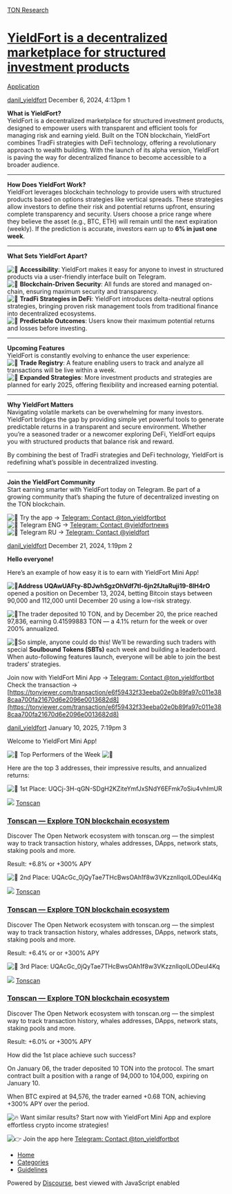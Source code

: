 [TON Research](/)

# [YieldFort is a decentralized marketplace for structured investment products](/t/yieldfort-is-a-decentralized-marketplace-for-structured-investment-products/40618)

[Application](/c/application/20) 

    

[danil\_yieldfort](https://tonresear.ch/u/danil_yieldfort)  December 6, 2024, 4:13pm  1

**What is YieldFort?**  
YieldFort is a decentralized marketplace for structured investment products, designed to empower users with transparent and efficient tools for managing risk and earning yield. Built on the TON blockchain, YieldFort combines TradFi strategies with DeFi technology, offering a revolutionary approach to wealth building. With the launch of its alpha version, YieldFort is paving the way for decentralized finance to become accessible to a broader audience.

* * *

**How Does YieldFort Work?**  
YieldFort leverages blockchain technology to provide users with structured products based on options strategies like vertical spreads. These strategies allow investors to define their risk and potential returns upfront, ensuring complete transparency and security. Users choose a price range where they believe the asset (e.g., BTC, ETH) will remain until the next expiration (weekly). If the prediction is accurate, investors earn up to **6% in just one week**.

* * *

**What Sets YieldFort Apart?**

![:small_blue_diamond:](https://tonresear.ch/images/emoji/twitter/small_blue_diamond.png?v=12 ":small_blue_diamond:") **Accessibility**: YieldFort makes it easy for anyone to invest in structured products via a user-friendly interface built on Telegram.  
![:small_blue_diamond:](https://tonresear.ch/images/emoji/twitter/small_blue_diamond.png?v=12 ":small_blue_diamond:") **Blockchain-Driven Security**: All funds are stored and managed on-chain, ensuring maximum security and transparency.  
![:small_blue_diamond:](https://tonresear.ch/images/emoji/twitter/small_blue_diamond.png?v=12 ":small_blue_diamond:") **TradFi Strategies in DeFi**: YieldFort introduces delta-neutral options strategies, bringing proven risk management tools from traditional finance into decentralized ecosystems.  
![:small_blue_diamond:](https://tonresear.ch/images/emoji/twitter/small_blue_diamond.png?v=12 ":small_blue_diamond:") **Predictable Outcomes**: Users know their maximum potential returns and losses before investing.

* * *

**Upcoming Features**  
YieldFort is constantly evolving to enhance the user experience:  
![:small_blue_diamond:](https://tonresear.ch/images/emoji/twitter/small_blue_diamond.png?v=12 ":small_blue_diamond:") **Trade Registry**: A feature enabling users to track and analyze all transactions will be live within a week.  
![:small_blue_diamond:](https://tonresear.ch/images/emoji/twitter/small_blue_diamond.png?v=12 ":small_blue_diamond:") **Expanded Strategies**: More investment products and strategies are planned for early 2025, offering flexibility and increased earning potential.

* * *

**Why YieldFort Matters**  
Navigating volatile markets can be overwhelming for many investors. YieldFort bridges the gap by providing simple yet powerful tools to generate predictable returns in a transparent and secure environment. Whether you’re a seasoned trader or a newcomer exploring DeFi, YieldFort equips you with structured products that balance risk and reward.

By combining the best of TradFi strategies and DeFi technology, YieldFort is redefining what’s possible in decentralized investing.

* * *

**Join the YieldFort Community**  
Start earning smarter with YieldFort today on Telegram. Be part of a growing community that’s shaping the future of decentralized investing on the TON blockchain.

![:speech_balloon:](https://tonresear.ch/images/emoji/twitter/speech_balloon.png?v=12 ":speech_balloon:") Try the app → [Telegram: Contact @ton\_yieldfortbot](https://t.me/ton_yieldfortbot/ton)  
![:loudspeaker:](https://tonresear.ch/images/emoji/twitter/loudspeaker.png?v=12 ":loudspeaker:") Telegram ENG → [Telegram: Contact @yieldfortnews](https://t.me/yieldfortnews)  
![:loudspeaker:](https://tonresear.ch/images/emoji/twitter/loudspeaker.png?v=12 ":loudspeaker:") Telegram RU → [Telegram: Contact @yieldfort](https://t.me/yieldfort)

 

[danil\_yieldfort](https://tonresear.ch/u/danil_yieldfort) December 21, 2024, 1:19pm  2

**Hello everyone!**

Here’s an example of how easy it is to earn with YieldFort Mini App!

![:small_blue_diamond:](https://tonresear.ch/images/emoji/twitter/small_blue_diamond.png?v=12 ":small_blue_diamond:")**Address UQAwUAFty-8DJwhSgzOhVdf7tl-6jn2fJtaRuji19-8lH4rO** opened a position on December 13, 2024, betting Bitcoin stays between 90,000 and 112,000 until December 20 using a low-risk strategy.

![:small_blue_diamond:](https://tonresear.ch/images/emoji/twitter/small_blue_diamond.png?v=12 ":small_blue_diamond:")The trader deposited 10 TON, and by December 20, the price reached 97,836, earning 0.41599883 TON — a 4.1% return for the week or over 200% annualized.

![:small_blue_diamond:](https://tonresear.ch/images/emoji/twitter/small_blue_diamond.png?v=12 ":small_blue_diamond:")So simple, anyone could do this! We’ll be rewarding such traders with special **Soulbound Tokens (SBTs)** each week and building a leaderboard. When auto-following features launch, everyone will be able to join the best traders’ strategies.

Join now with YieldFort Mini App → [Telegram: Contact @ton\_yieldfortbot](https://t.me/ton_yieldfortbot/ton)  
Check the transaction → [https://tonviewer.com/transaction/e6f59432f33eeba02e0b89fa97c011e388caa700fa21670d6e2096e0013682d8](https://tonviewer.com/transaction/e6f59432f33eeba02e0b89fa97c011e388caa700fa21670d6e2096e0013682d8)

 

[danil\_yieldfort](https://tonresear.ch/u/danil_yieldfort) January 10, 2025, 7:19pm  3

Welcome to YieldFort Mini App!

![:tada:](https://tonresear.ch/images/emoji/twitter/tada.png?v=12 ":tada:") Top Performers of the Week ![:tada:](https://tonresear.ch/images/emoji/twitter/tada.png?v=12 ":tada:")

Here are the top 3 addresses, their impressive results, and annualized returns:

![:small_blue_diamond:](https://tonresear.ch/images/emoji/twitter/small_blue_diamond.png?v=12 ":small_blue_diamond:") 1st Place: UQCj-3H-qGN-SDgH2KZiteYmfJxSNdY6EFmk7oSiu4vhImUR

![](https://tonscan.org/favicon.svg) [Tonscan](https://tonscan.org/tx/5a59f8dc3cc2e7b9de30872d33dfaf0a5fb8b4d82a85d0752459b30d2e867d04)

### [Tonscan — Explore TON blockchain ecosystem](https://tonscan.org/tx/5a59f8dc3cc2e7b9de30872d33dfaf0a5fb8b4d82a85d0752459b30d2e867d04)

Discover The Open Network ecosystem with tonscan.org — the simplest way to track transaction history, whales addresses, DApps, network stats, staking pools and more.

Result: +6.8% or +300% APY

![:small_blue_diamond:](https://tonresear.ch/images/emoji/twitter/small_blue_diamond.png?v=12 ":small_blue_diamond:") 2nd Place: UQAcGc\_0jQyTae7THcBwsOAh1f8w3VKzznIlqolLODeuI4Kq

![](https://tonscan.org/favicon.svg) [Tonscan](https://tonscan.org/tx/44e42636b2ff2a460ec0b8b7f933a9e0db4bf02838ac0b4369cc9ab2796f33d7)

### [Tonscan — Explore TON blockchain ecosystem](https://tonscan.org/tx/44e42636b2ff2a460ec0b8b7f933a9e0db4bf02838ac0b4369cc9ab2796f33d7)

Discover The Open Network ecosystem with tonscan.org — the simplest way to track transaction history, whales addresses, DApps, network stats, staking pools and more.

Result: +6.4% or or +300% APY

![:small_blue_diamond:](https://tonresear.ch/images/emoji/twitter/small_blue_diamond.png?v=12 ":small_blue_diamond:") 3rd Place: UQAcGc\_0jQyTae7THcBwsOAh1f8w3VKzznIlqolLODeuI4Kq

![](https://tonscan.org/favicon.svg) [Tonscan](https://tonscan.org/tx/36767e39b62cea6321b09031c1fb46a1a7885797c49efe042c64889cededa92f)

### [Tonscan — Explore TON blockchain ecosystem](https://tonscan.org/tx/36767e39b62cea6321b09031c1fb46a1a7885797c49efe042c64889cededa92f)

Discover The Open Network ecosystem with tonscan.org — the simplest way to track transaction history, whales addresses, DApps, network stats, staking pools and more.

Result: +6.0% or +300% APY

How did the 1st place achieve such success?

On January 06, the trader deposited 10 TON into the protocol. The smart contract built a position with a range of 94,000 to 104,000, expiring on January 10.

When BTC expired at 94,576, the trader earned +0.68 TON, achieving +300% APY over the period.

![:fire:](https://tonresear.ch/images/emoji/twitter/fire.png?v=12 ":fire:") Want similar results? Start now with YieldFort Mini App and explore effortless crypto income strategies!

![:point_right:](https://tonresear.ch/images/emoji/twitter/point_right.png?v=12 ":point_right:") Join the app here [Telegram: Contact @ton\_yieldfortbot](https://t.me/ton_yieldfortbot/ton)

 

*   [Home](/)
*   [Categories](/categories)
*   [Guidelines](/guidelines)

Powered by [Discourse](https://www.discourse.org), best viewed with JavaScript enabled
